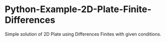 # Python-Example-2D-Plate-Finite-Differences
 Simple solution of 2D Plate using Differences Finites with given conditions.
